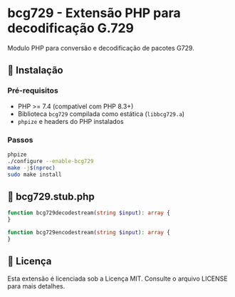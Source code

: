 # bcg729 - Extensão PHP para decodificação G.729

Modulo PHP para conversão e decodificação de pacotes G729.

## 🔧 Instalação

### Pré-requisitos

- PHP >= 7.4 (compatível com PHP 8.3+)
- Biblioteca `bcg729` compilada como estática (`libbcg729.a`)
- `phpize` e headers do PHP instalados

### Passos

```bash
phpize
./configure --enable-bcg729
make -j$(nproc)
sudo make install
```

## 🧠 bcg729.stub.php

```php
function bcg729decodestream(string $input): array {
}

function bcg729encodestream(string $input): array {
}
```

## 📜 Licença
Esta extensão é licenciada sob a Licença MIT. Consulte o arquivo LICENSE para mais detalhes.
